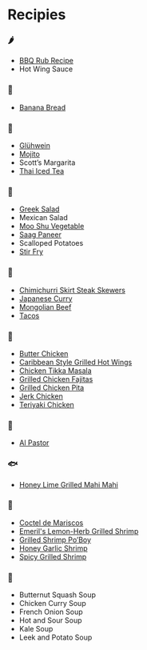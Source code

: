 # Recipies

### 🌶
* [BBQ Rub Recipe](https://www.youtube.com/watch?v=ivBXO4CShn8)
* Hot Wing Sauce

### 🍩
* [Banana Bread](http://www.bbc.co.uk/food/recipes/bananabread_85720)

### 🍹
* [Glühwein](https://www.austria.info/en/things-to-do/food-and-drink/recipes/gluehwein)
* [Mojito](https://www.tasteofhome.com/recipes/mojito/)
* Scott’s Margarita
* [Thai Iced Tea](https://www.thespruceeats.com/real-thai-iced-tea-recipe-765458)

### 🥗
* [Greek Salad](https://en.wikipedia.org/wiki/Greek_salad)
* Mexican Salad
* [Moo Shu Vegetable](https://thewoksoflife.com/vegetable-moo-shu/)
* [Saag Paneer](https://www.harighotra.co.uk/saag-paneer-recipe)
* Scalloped Potatoes
* [Stir Fry](https://github.com/davidbailey/Notes/blob/trunk/Recipies/Stir%20Fry.md)

### 🥩
* [Chimichurri Skirt Steak Skewers](https://howtobbqright.com/2014/11/04/chimichurri-skirt-steak-skewers/)
* [Japanese Curry](https://www.sbfoods-worldwide.com/recipes/010.html)
* [Mongolian Beef](https://carlsbadcravings.com/secret-ingredient-mongolian-beef/)
* [Tacos](https://www.marthastewart.com/335291/beef-tacos)

### 🍗
* [Butter Chicken](https://getpocket.com/explore/item/with-this-simple-recipe-you-ll-wonder-why-it-took-you-so-long-to-make-butter-chicken-from-scratch)
* [Caribbean Style Grilled Hot Wings](https://howtobbqright.com/2014/05/23/caribbean-style-hot-wings/)
* [Chicken Tikka Masala](https://40aprons.com/restaurant-style-chicken-tikka-masala-paleo-whole30/)
* [Grilled Chicken Fajitas](https://howtobbqright.com/2017/07/27/grilled-chicken-fajitas/)
* [Grilled Chicken Pita](https://howtobbqright.com/2019/08/22/grilled-chicken-pitas/)
* [Jerk Chicken](https://howtobbqright.com/2014/05/23/caribbean-style-hot-wings/)
* [Teriyaki Chicken](https://wew.youtube.com/watch?v=kLvzBP2jk9k)

### 🐷 
* [Al Pastor](https://www.youtube.com/watch?v=bmtPra098J8)

### 🐟
* [Honey Lime Grilled Mahi Mahi](https://howtobbqright.com/2013/09/12/honey-lime-grilled-mahi-mahi/)

### 🍤
* [Coctel de Mariscos](https://blisgourmet.com/blogs/recipes/mexican-seafood-cocktail-coctel-de-mariscos)
* [Emeril's Lemon-Herb Grilled Shrimp](https://www.marthastewart.com/343762/emerils-lemon-herb-grilled-shrimp)
* [Grilled Shrimp Po’Boy](https://howtobbqright.com/2015/01/29/super-grilled-bbq-shrimp-poboy/)
* [Honey Garlic Shrimp](https://tiphero.com/10-minute-honey-garlic-shrimp)
* [Spicy Grilled Shrimp](https://howtobbqright.com/2013/06/13/spicy-grilled-shrimp-recipe/)

### 🍲
* Butternut Squash Soup
* Chicken Curry Soup
* French Onion Soup
* Hot and Sour Soup
* Kale Soup
* Leek and Potato Soup
